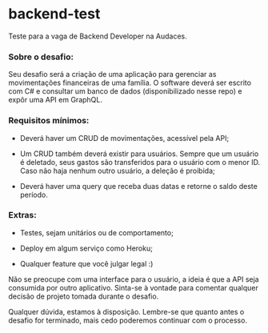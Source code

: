 # backend-test
Teste para a vaga de Backend Developer na Audaces.

### Sobre o desafio:
Seu desafio será a criação de uma aplicação para gerenciar as movimentações financeiras de uma família. O software deverá ser escrito com C# e consultar um banco de dados (disponibilizado nesse repo) e expôr uma API em GraphQL. 

### Requisitos mínimos: 

* Deverá haver um CRUD de movimentações, acessível pela API; 

* Um CRUD também deverá existir para usuários. Sempre que um usuário é deletado, seus gastos são transferidos para o usuário com o menor ID. Caso não haja nenhum outro usuário, a deleção é proibida; 

* Deverá haver uma query que receba duas datas e retorne o saldo deste período. 

 

### Extras: 

* Testes, sejam unitários ou de comportamento; 

* Deploy em algum serviço como Heroku; 

* Qualquer feature que você julgar legal :) 

 

Não se preocupe com uma interface para o usuário, a ideia é que a API seja consumida por outro aplicativo. Sinta-se à vontade para comentar qualquer decisão de projeto tomada durante o desafio. 

Qualquer dúvida, estamos à disposição. Lembre-se que quanto antes o desafio for terminado, mais cedo poderemos continuar com o processo. 
